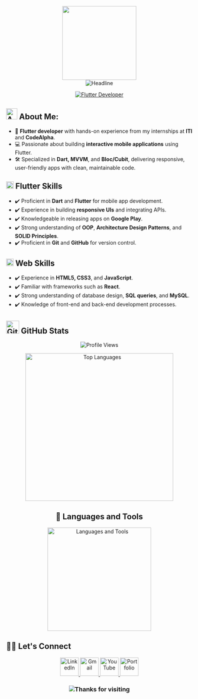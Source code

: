 <div id="header" align="center">
    <img src="https://github.com/thompsonemerson/thompsonemerson/raw/master/cover-thompson.png" height="200" />
</div>

<div align="center">
    <img src="https://readme-typing-svg.herokuapp.com?color=cyan&size=32&center=true&vCenter=true&width=600&height=50&lines=Hi+there,+I'm+Mohamed+👨‍💻+👋" alt="Headline" />
</div>

<p align="center">
    <a href="https://github.com/Mohamed-khaled0/readme-typing-svg">
        <img src="https://readme-typing-svg.herokuapp.com?font=Time+New+Roman&color=cyan&size=25&center=true&vCenter=true&width=600&height=100&lines=Flutter+Developer;Software+Engineer" alt="Flutter Developer" />
    </a>
</p>

<!-- ======= About Section ======= -->
## <img src="https://media.giphy.com/media/iY8CRBdQXODJSCERIr/giphy.gif" width="30px" alt="About Me"> About Me:

- 🌱 **Flutter developer** with hands-on experience from my internships at **ITI** and **CodeAlpha**.
- 💻 Passionate about building **interactive mobile applications** using Flutter.
- 🛠️ Specialized in **Dart, MVVM**, and **Bloc/Cubit**, delivering responsive, user-friendly apps with clean, maintainable code.

## <img src="https://media.giphy.com/media/QssGEmpkyEOhBCb7e1/giphy.gif" width="20" alt="Flutter Skills"> <b> Flutter Skills </b>

- ✔️ Proficient in **Dart** and **Flutter** for mobile app development.
- ✔️ Experience in building **responsive UIs** and integrating APIs.
- ✔️ Knowledgeable in releasing apps on **Google Play**.
- ✔️ Strong understanding of **OOP**, **Architecture Design Patterns**, and **SOLID Principles**.
- ✔️ Proficient in **Git** and **GitHub** for version control.

## <img src="https://media2.giphy.com/media/QssGEmpkyEOhBCb7e1/giphy.gif?cid=ecf05e47a0n3gi1bfqntqmob8g9aid1oyj2wr3ds3mg700bl&rid=giphy.gif" width="20" alt="Web Skills"> <b> Web Skills </b>

- ✔️ Experience in **HTML5, CSS3**, and **JavaScript**.
- ✔️ Familiar with frameworks such as **React**.
- ✔️ Strong understanding of database design, **SQL queries**, and **MySQL**.
- ✔️ Knowledge of front-end and back-end development processes.
<!-- ======= End Web Skills Section ======= -->

<!-- ======= Github Stats Section ======= -->
## <img src="https://media.giphy.com/media/iY8CRBdQXODJSCERIr/giphy.gif" width="35" alt="GitHub Stats"> <b> GitHub Stats </b>

<p align="center">
    <img src="https://komarev.com/ghpvc/?username=Mohamed-khaled0&label=Profile%20views&color=0e75b6&style=flat" alt="Profile Views" />
</p>

<div align="center">
    <a href="https://github.com/Mohamed-khaled0">
        <img width="400" src="https://github-readme-stats.vercel.app/api/top-langs/?username=Mohamed-khaled0&size_weight=0.2&count_weight=0.5&title_color=61dafb&text_color=ffffff&icon_color=61dafb&bg_color=20232a&langs_count=8&layout=compact&border_color=61dafb&hide_border=true" alt="Top Languages" />
    </a>
</div>

<!-- ======= End Github Stats Section ======= -->

<!-- ======= Languages and Tools Section ======= -->
<h2 align="center">🔧 Languages and Tools</h2> 
<p align="center">
    <img width="280px" src="https://skillicons.dev/icons?i=flutter,dart,firebase,html,css,tailwind,js,ts,react,mysql,postman,git&perline=4" alt="Languages and Tools" />
</p>

<!-- ======= End Languages and Tools Section ======= -->

<!-- ======= Connect Section ======= -->
## 🙋‍♀️ Let's Connect

<p align="center">
    <a href="https://linkedin.com/in/mohamed-khaled3/">
        <img width="50px" src="https://img.icons8.com/ios-filled/50/4a90e2/linkedin.png" alt="LinkedIn" />
    </a>
    <a href="mailto:mohamedalshraby3@gmail.com">
        <img width="50px" src="https://img.icons8.com/ios-filled/50/ea4335/gmail.png" alt="Gmail" />
    </a>
    <a href="https://www.youtube.com/@mohamedalshraby3">
        <img width="50px" src="https://img.icons8.com/ios-filled/50/ff0000/youtube-play.png" alt="YouTube" />
    </a>
    <a href="https://mohamed-khaled-software-engineer.netlify.app/">
        <img width="50px" src="https://img.icons8.com/ios-filled/50/000000/domain.png" alt="Portfolio" />
    </a>
</p>

<!-- ======= End Connect Section ======= -->

<h3 align="center">
    <img src="https://readme-typing-svg.herokuapp.com/?font=Righteous&size=25&center=true&vCenter=true&width=500&height=70&duration=4000&lines=Thanks+for+visiting!+✌️;+Shoot+me+a+message+on+LinkedIn!;I'm+always+down+to+collab+:)" alt="Thanks for visiting" />
</h3>
